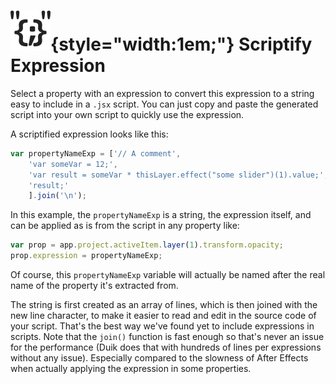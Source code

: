 # ![](../../../img/duik/icons/scriptify_expression.svg){style="width:1em;"} Scriptify Expression

Select a property with an expression to convert this expression to a string easy to include in a `.jsx` script. You can just copy and paste the generated script into your own script to quickly use the expression.

A scriptified expression looks like this:

```js
var propertyNameExp = ['// A comment',
	'var someVar = 12;',
	'var result = someVar * thisLayer.effect("some slider")(1).value;',
	'result;'
	].join('\n');
```

In this example, the `propertyNameExp` is a string, the expression itself, and can be applied as is from the script in any property like:

```js
var prop = app.project.activeItem.layer(1).transform.opacity;
prop.expression = propertyNameExp;
```

Of course, this `propertyNameExp` variable will actually be named after the real name of the property it's extracted from.

The string is first created as an array of lines, which is then joined with the new line character, to make it easier to read and edit in the source code of your script. That's the best way we've found yet to include expressions in scripts. Note that the `join()` function is fast enough so that's never an issue for the performance (Duik does that with hundreds of lines per expressions without any issue). Especially compared to the slowness of After Effects when actually applying the expression in some properties.
